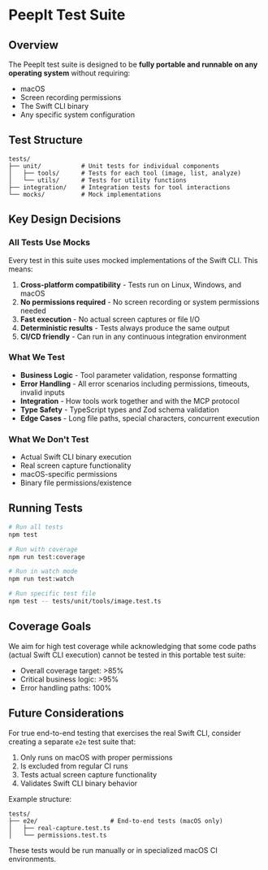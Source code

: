 # PeepIt Test Suite

## Overview

The PeepIt test suite is designed to be **fully portable and runnable on any operating system** without requiring:
- macOS
- Screen recording permissions
- The Swift CLI binary
- Any specific system configuration

## Test Structure

```
tests/
├── unit/           # Unit tests for individual components
│   ├── tools/      # Tests for each tool (image, list, analyze)
│   └── utils/      # Tests for utility functions
├── integration/    # Integration tests for tool interactions
└── mocks/          # Mock implementations
```

## Key Design Decisions

### All Tests Use Mocks

Every test in this suite uses mocked implementations of the Swift CLI. This means:

1. **Cross-platform compatibility** - Tests run on Linux, Windows, and macOS
2. **No permissions required** - No screen recording or system permissions needed
3. **Fast execution** - No actual screen captures or file I/O
4. **Deterministic results** - Tests always produce the same output
5. **CI/CD friendly** - Can run in any continuous integration environment

### What We Test

- **Business Logic** - Tool parameter validation, response formatting
- **Error Handling** - All error scenarios including permissions, timeouts, invalid inputs
- **Integration** - How tools work together and with the MCP protocol
- **Type Safety** - TypeScript types and Zod schema validation
- **Edge Cases** - Long file paths, special characters, concurrent execution

### What We Don't Test

- Actual Swift CLI binary execution
- Real screen capture functionality
- macOS-specific permissions
- Binary file permissions/existence

## Running Tests

```bash
# Run all tests
npm test

# Run with coverage
npm run test:coverage

# Run in watch mode
npm run test:watch

# Run specific test file
npm test -- tests/unit/tools/image.test.ts
```

## Coverage Goals

We aim for high test coverage while acknowledging that some code paths (actual Swift CLI execution) cannot be tested in this portable test suite:

- Overall coverage target: >85%
- Critical business logic: >95%
- Error handling paths: 100%

## Future Considerations

For true end-to-end testing that exercises the real Swift CLI, consider creating a separate `e2e` test suite that:

1. Only runs on macOS with proper permissions
2. Is excluded from regular CI runs
3. Tests actual screen capture functionality
4. Validates Swift CLI binary behavior

Example structure:
```
tests/
├── e2e/                    # End-to-end tests (macOS only)
│   ├── real-capture.test.ts
│   └── permissions.test.ts
```

These tests would be run manually or in specialized macOS CI environments.